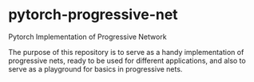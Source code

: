 # pytorch-progressive-net
Pytorch Implementation of Progressive Network

The purpose of this repository is to serve as a handy implementation of progressive nets, ready to be used for different applications, and also to serve as a playground for basics in progressive nets.
